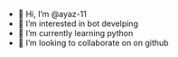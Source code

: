 - 👋 Hi, I’m @ayaz-11
- 👀 I’m interested in bot develping
- 🌱 I’m currently learning python
- 💞️ I’m looking to collaborate on on github
